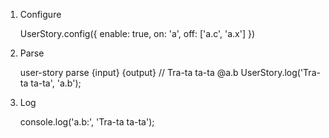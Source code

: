 1. Configure

    UserStory.config({
        enable: true,
        on: 'a',
        off: ['a.c', 'a.x']
    })

2. Parse

    user-story parse {input} {output}
    // Tra-ta ta-ta @a.b
    UserStory.log('Tra-ta ta-ta', 'a.b');

3. Log

    console.log('a.b:', 'Tra-ta ta-ta');
